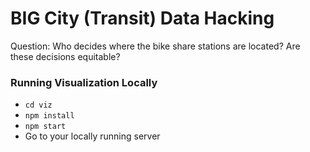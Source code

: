 # BIG City (Transit) Data Hacking


Question:
Who decides where the bike share stations are located?  Are these decisions equitable?


### Running Visualization Locally

- `cd viz`
- `npm install`
- `npm start`
- Go to your locally running server
